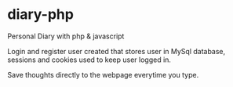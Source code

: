 # diary-php
Personal Diary with php &amp; javascript

Login and register user created that stores user in MySql database, sessions and cookies used to keep user logged in.

Save thoughts directly to the webpage everytime you type.
